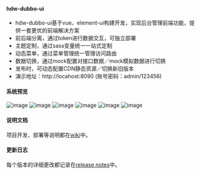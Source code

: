 #### hdw-dubbo-ui
- hdw-dubbo-ui基于vue、element-ui构建开发，实现后台管理前端功能，提供一套更优的前端解决方案
- 前后端分离，通过token进行数据交互，可独立部署
- 主题定制，通过sass变量统一一站式定制
- 动态菜单，通过菜单管理统一管理访问路由
- 数据切换，通过mock配置对接口数据／mock模拟数据进行切换
- 发布时，可动态配置CDN静态资源／切换新旧版本
- 演示地址：http://locahost:8090 (账号密码：admin/123456)



#### 系统预览
![image](https://github.com/tumao2/hdw-dubbo/blob/master/img/QQ%E6%88%AA%E5%9B%BE20181219204905.png)
![image](https://github.com/tumao2/hdw-dubbo/blob/master/img/QQ%E6%88%AA%E5%9B%BE20181219210136.png)
![image](https://github.com/tumao2/hdw-dubbo/blob/master/img/QQ%E6%88%AA%E5%9B%BE20181219210210.png)
![image](https://github.com/tumao2/hdw-dubbo/blob/master/img/QQ%E6%88%AA%E5%9B%BE20181219210441.png)
![image](https://github.com/tumao2/hdw-dubbo/blob/master/img/QQ%E6%88%AA%E5%9B%BE20181219210502.png)
![image](https://github.com/tumao2/hdw-dubbo/blob/master/img/hdw-dubbo%E6%8A%80%E6%9C%AF%E4%BA%A4%E6%B5%81%E7%BE%A4%E7%BE%A4%E4%BA%8C%E7%BB%B4%E7%A0%81.png)



#### 说明文档
项目开发、部署等说明都在[wiki](https://github.com/tumao2/hdw-dubbo-ui/wiki)中。


#### 更新日志
每个版本的详细更改都记录在[release notes](https://github.com/tumao2/hdw-dubbo-ui/releases)中。
